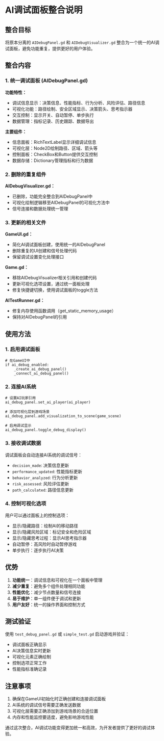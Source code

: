 # AI调试面板整合说明

## 整合目标

将原本分离的 `AIDebugPanel.gd` 和 `AIDebugVisualizer.gd` 整合为一个统一的AI调试面板，避免功能重复，提供更好的用户体验。

## 整合内容

### 1. 统一调试面板 (AIDebugPanel.gd)

**功能特性：**
- 调试信息显示：决策信息、性能指标、行为分析、风险评估、路径信息
- 可视化功能：路径绘制、安全区域显示、决策箭头、思考指示器
- 交互控制：显示开关、自动暂停、单步执行
- 数据管理：指标记录、历史跟踪、数据导出

**主要组件：**
- 信息面板：RichTextLabel显示详细调试信息
- 可视化层：Node2D绘制路径、区域、箭头等
- 控制面板：CheckBox和Button提供交互控制
- 数据存储：Dictionary管理指标和行为数据

### 2. 删除的重复组件

**AIDebugVisualizer.gd：**
- 已删除，功能完全整合到AIDebugPanel中
- 可视化绘制逻辑移至AIDebugPanel的可视化方法中
- 信号连接和数据处理统一管理

### 3. 更新的相关文件

**GameUI.gd：**
- 简化AI调试面板创建，使用统一的AIDebugPanel
- 删除重复的UI创建和信号处理代码
- 保留调试设置变化处理接口

**Game.gd：**
- 移除AIDebugVisualizer相关引用和创建代码
- 更新可视化选项设置，通过统一面板处理
- 修复快捷键切换，使用调试面板的toggle方法

**AITestRunner.gd：**
- 修复内存使用函数调用（get_static_memory_usage）
- 保持对AIDebugPanel的引用

## 使用方法

### 1. 启用调试面板

```gdscript
# 在GameUI中
if ai_debug_enabled:
    _create_ai_debug_panel()
    _connect_ai_debug_panel()
```

### 2. 连接AI系统

```gdscript
# 设置AI玩家引用
ai_debug_panel.set_ai_player(ai_player)

# 添加可视化层到游戏场景
ai_debug_panel.add_visualization_to_scene(game_scene)

# 启用调试显示
ai_debug_panel.toggle_debug_display()
```

### 3. 接收调试数据

调试面板会自动连接AI系统的调试信号：
- `decision_made`: 决策信息更新
- `performance_updated`: 性能指标更新
- `behavior_analyzed`: 行为分析更新
- `risk_assessed`: 风险评估更新
- `path_calculated`: 路径信息更新

### 4. 控制可视化选项

用户可以通过面板上的控制选项：
- 显示/隐藏路径：绘制AI的移动路径
- 显示/隐藏风险区域：标记安全和危险区域
- 显示/隐藏思考过程：显示AI思考指示器
- 自动暂停：高风险时自动暂停游戏
- 单步执行：逐步执行AI决策

## 优势

1. **功能统一**：调试信息和可视化在一个面板中管理
2. **减少重复**：避免多个组件处理相同功能
3. **性能优化**：减少节点数量和信号连接
4. **易于维护**：单一组件便于调试和更新
5. **用户友好**：统一的操作界面和控制方式

## 测试验证

使用 `test_debug_panel.gd` 或 `simple_test.gd` 启动游戏并验证：
- 调试面板正确显示
- AI决策信息实时更新
- 可视化元素正确绘制
- 控制选项正常工作
- 性能指标准确记录

## 注意事项

1. 确保在GameUI初始化时正确创建和连接调试面板
2. AI系统的调试信号需要正确发送数据
3. 可视化层需要正确添加到游戏场景的合适位置
4. 内存和性能监控要适度，避免影响游戏性能

通过这次整合，AI调试功能变得更加统一和高效，为开发者提供了更好的调试体验。 